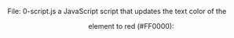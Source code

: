 File: 0-script.js a JavaScript script that updates the text color of the <header> element to red (#FF0000):